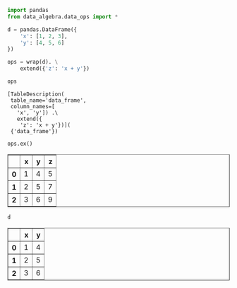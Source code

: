 

```python
import pandas
from data_algebra.data_ops import *

d = pandas.DataFrame({
    'x': [1, 2, 3],
    'y': [4, 5, 6]
})

ops = wrap(d). \
    extend({'z': 'x + y'})

ops
```




    [TableDescription(
     table_name='data_frame',
     column_names=[
       'x', 'y']) .\
       extend({
        'z': 'x + y'})](
     {'data_frame'})




```python
ops.ex()
```




<div>

<table border="1" class="dataframe">
  <thead>
    <tr style="text-align: right;">
      <th></th>
      <th>x</th>
      <th>y</th>
      <th>z</th>
    </tr>
  </thead>
  <tbody>
    <tr>
      <th>0</th>
      <td>1</td>
      <td>4</td>
      <td>5</td>
    </tr>
    <tr>
      <th>1</th>
      <td>2</td>
      <td>5</td>
      <td>7</td>
    </tr>
    <tr>
      <th>2</th>
      <td>3</td>
      <td>6</td>
      <td>9</td>
    </tr>
  </tbody>
</table>
</div>




```python
d
```




<div>

<table border="1" class="dataframe">
  <thead>
    <tr style="text-align: right;">
      <th></th>
      <th>x</th>
      <th>y</th>
    </tr>
  </thead>
  <tbody>
    <tr>
      <th>0</th>
      <td>1</td>
      <td>4</td>
    </tr>
    <tr>
      <th>1</th>
      <td>2</td>
      <td>5</td>
    </tr>
    <tr>
      <th>2</th>
      <td>3</td>
      <td>6</td>
    </tr>
  </tbody>
</table>
</div>



